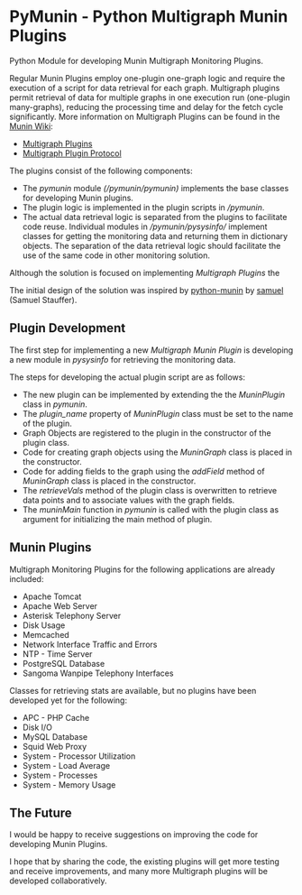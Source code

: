 PyMunin - Python Multigraph Munin Plugins
=========================================

Python Module for developing Munin Multigraph Monitoring Plugins.

Regular Munin Plugins employ one-plugin one-graph logic and require the execution of a script for data 
retrieval for each graph.
Multigraph plugins permit retrieval of data for multiple graphs in one execution run (one-plugin many-graphs), 
reducing the processing time and delay for the fetch cycle significantly.
More information on Multigraph Plugins can be found in the [Munin Wiki](http://munin-monitoring.org/wiki/):

* [Multigraph Plugins](http://munin-monitoring.org/wiki/MultigraphSampleOutput)
* [Multigraph Plugin Protocol](http://munin-monitoring.org/wiki/protocol-multigraph)

The plugins consist of the following components:

* The _pymunin_ module _(/pymunin/pymunin)_ implements the base classes for developing Munin plugins.
* The plugin logic is implemented in the plugin scripts in _/pymunin_.
* The actual data retrieval logic is separated from the plugins to facilitate code reuse.
  Individual modules in _/pymunin/pysysinfo/_ implement classes for getting the monitoring data and
  returning them in dictionary objects. The separation of the data retrieval logic should facilitate 
  the use of the same code in other monitoring solution.

Although the solution is focused on implementing _Multigraph Plugins_ the 

The initial design of the solution was inspired by [python-munin](https://github.com/samuel/python-munin) 
by [samuel](https://github.com/samuel) (Samuel Stauffer).


Plugin Development
------------------

The first step for implementing a new _Multigraph Munin Plugin_ is developing a new module in _pysysinfo_ for
retrieving the monitoring data.

The steps for developing the actual plugin script are as follows:

* The new plugin can be implemented by extending the the _MuninPlugin_ class in _pymunin_.
* The _plugin_name_ property of _MuninPlugin_ class must be set to the name of the plugin.
* Graph Objects are registered to the plugin in the constructor of the plugin class.
* Code for creating graph objects using the _MuninGraph_ class is placed in the constructor.
* Code for adding fields to the graph using the _addField_ method of _MuninGraph_ class 
  is placed in the constructor.
* The _retrieveVals_ method of the plugin class is overwritten to retrieve data points and to associate values
  with the graph fields.
* The _muninMain_ function in _pymunin_ is called with the plugin class as argument for initializing the main
  method of plugin. 


Munin Plugins
-------------

Multigraph Monitoring Plugins for the following applications are already
included:

* Apache Tomcat
* Apache Web Server
* Asterisk Telephony Server
* Disk Usage
* Memcached
* Network Interface Traffic and Errors
* NTP - Time Server
* PostgreSQL Database
* Sangoma Wanpipe Telephony Interfaces

Classes for retrieving stats are available, but no plugins have been developed
yet for the following:

* APC - PHP Cache
* Disk I/O
* MySQL Database
* Squid Web Proxy
* System - Processor Utilization
* System - Load Average
* System - Processes
* System - Memory Usage


The Future
----------

I would be happy to receive suggestions on improving the code for developing Munin Plugins.

I hope that by sharing the code, the existing plugins will get more testing and receive improvements, and
many more Multigraph plugins will be developed collaboratively.

